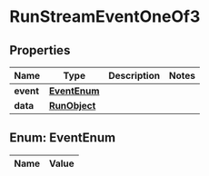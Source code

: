 

# RunStreamEventOneOf3

## Properties

Name | Type | Description | Notes
------------ | ------------- | ------------- | -------------
**event** | [**EventEnum**](#EventEnum) |  | 
**data** | [**RunObject**](RunObject.md) |  | 


## Enum: EventEnum

Name | Value
---- | -----




